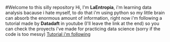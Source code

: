 #Welcome to this silly repository
Hi, I'm **LaEntropia**, i'm learning data analysis bacause i hate myself, to do that i'm using python so my little brain can absorb the enormous amount of information, right now i'm following a tutorial made by **Datadaft** in youtube (I'll leave the link at the end) so you can check the proyects i've made for practicing data science (sorry if the code is too messy)
[Tutorial i'm following](https://youtube.com/playlist?list=PLiC1doDIe9rCYWmH9wIEYEXXaJ4KAi3jc&si=Z0hIajEzHCvyw37t)
